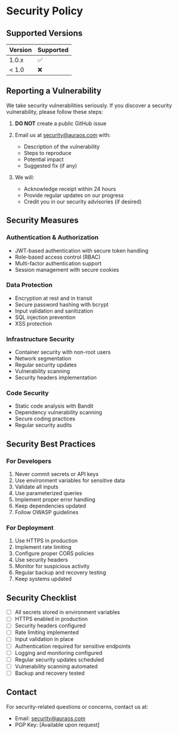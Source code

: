 # Security Policy

## Supported Versions

| Version | Supported          |
| ------- | ------------------ |
| 1.0.x   | :white_check_mark: |
| < 1.0   | :x:                |

## Reporting a Vulnerability

We take security vulnerabilities seriously. If you discover a security vulnerability, please follow these steps:

1. **DO NOT** create a public GitHub issue
2. Email us at security@auraos.com with:
   - Description of the vulnerability
   - Steps to reproduce
   - Potential impact
   - Suggested fix (if any)

3. We will:
   - Acknowledge receipt within 24 hours
   - Provide regular updates on our progress
   - Credit you in our security advisories (if desired)

## Security Measures

### Authentication & Authorization
- JWT-based authentication with secure token handling
- Role-based access control (RBAC)
- Multi-factor authentication support
- Session management with secure cookies

### Data Protection
- Encryption at rest and in transit
- Secure password hashing with bcrypt
- Input validation and sanitization
- SQL injection prevention
- XSS protection

### Infrastructure Security
- Container security with non-root users
- Network segmentation
- Regular security updates
- Vulnerability scanning
- Security headers implementation

### Code Security
- Static code analysis with Bandit
- Dependency vulnerability scanning
- Secure coding practices
- Regular security audits

## Security Best Practices

### For Developers
1. Never commit secrets or API keys
2. Use environment variables for sensitive data
3. Validate all inputs
4. Use parameterized queries
5. Implement proper error handling
6. Keep dependencies updated
7. Follow OWASP guidelines

### For Deployment
1. Use HTTPS in production
2. Implement rate limiting
3. Configure proper CORS policies
4. Use security headers
5. Monitor for suspicious activity
6. Regular backup and recovery testing
7. Keep systems updated

## Security Checklist

- [ ] All secrets stored in environment variables
- [ ] HTTPS enabled in production
- [ ] Security headers configured
- [ ] Rate limiting implemented
- [ ] Input validation in place
- [ ] Authentication required for sensitive endpoints
- [ ] Logging and monitoring configured
- [ ] Regular security updates scheduled
- [ ] Vulnerability scanning automated
- [ ] Backup and recovery tested

## Contact

For security-related questions or concerns, contact us at:
- Email: security@auraos.com
- PGP Key: [Available upon request]
